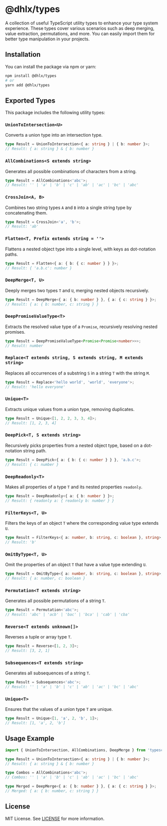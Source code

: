 # @dhlx/types

A collection of useful TypeScript utility types to enhance your type system experience. These types cover various scenarios such as deep merging, value extraction, permutations, and more. You can easily import them for better type manipulation in your projects.

## Installation

You can install the package via npm or yarn:

```bash
npm install @dhlx/types
# or
yarn add @dhlx/types
```

## Exported Types

This package includes the following utility types:

### `UnionToIntersection<U>`

Converts a union type into an intersection type.

```ts
type Result = UnionToIntersection<{ a: string } | { b: number }>;
// Result: { a: string } & { b: number }
```

### `AllCombinations<S extends string>`

Generates all possible combinations of characters from a string.

```ts
type Result = AllCombinations<'abc'>;
// Result: '' | 'a' | 'b' | 'c' | 'ab' | 'ac' | 'bc' | 'abc'
```

### `CrossJoin<A, B>`

Combines two string types `A` and `B` into a single string type by concatenating them.

```ts
type Result = CrossJoin<'a', 'b'>;
// Result: 'ab'
```

### `Flatten<T, Prefix extends string = ''>`

Flattens a nested object type into a single level, with keys as dot-notation paths.

```ts
type Result = Flatten<{ a: { b: { c: number } } }>;
// Result: { 'a.b.c': number }
```

### `DeepMerge<T, U>`

Deeply merges two types `T` and `U`, merging nested objects recursively.

```ts
type Result = DeepMerge<{ a: { b: number } }, { a: { c: string } }>;
// Result: { a: { b: number, c: string } }
```

### `DeepPromiseValueType<T>`

Extracts the resolved value type of a `Promise`, recursively resolving nested promises.

```ts
type Result = DeepPromiseValueType<Promise<Promise<number>>>;
// Result: number
```

### `Replace<T extends string, S extends string, M extends string>`

Replaces all occurrences of a substring `S` in a string `T` with the string `M`.

```ts
type Result = Replace<'hello world', 'world', 'everyone'>;
// Result: 'hello everyone'
```

### `Unique<T>`

Extracts unique values from a union type, removing duplicates.

```ts
type Result = Unique<[1, 2, 2, 3, 3, 4]>;
// Result: [1, 2, 3, 4]
```

### `DeepPick<T, S extends string>`

Recursively picks properties from a nested object type, based on a dot-notation string path.

```ts
type Result = DeepPick<{ a: { b: { c: number } } }, 'a.b.c'>;
// Result: { c: number }
```

### `DeepReadonly<T>`

Makes all properties of a type `T` and its nested properties `readonly`.

```ts
type Result = DeepReadonly<{ a: { b: number } }>;
// Result: { readonly a: { readonly b: number } }
```

### `FilterKeys<T, U>`

Filters the keys of an object `T` where the corresponding value type extends `U`.

```ts
type Result = FilterKeys<{ a: number, b: string, c: boolean }, string>;
// Result: 'b'
```

### `OmitByType<T, U>`

Omit the properties of an object `T` that have a value type extending `U`.

```ts
type Result = OmitByType<{ a: number, b: string, c: boolean }, string>;
// Result: { a: number, c: boolean }
```

### `Permutation<T extends string>`

Generates all possible permutations of a string `T`.

```ts
type Result = Permutation<'abc'>;
// Result: 'abc' | 'acb' | 'bac' | 'bca' | 'cab' | 'cba'
```

### `Reverse<T extends unknown[]>`

Reverses a tuple or array type `T`.

```ts
type Result = Reverse<[1, 2, 3]>;
// Result: [3, 2, 1]
```

### `Subsequences<T extends string>`

Generates all subsequences of a string `T`.

```ts
type Result = Subsequences<'abc'>;
// Result: '' | 'a' | 'b' | 'c' | 'ab' | 'ac' | 'bc' | 'abc'
```

### `Unique<T>`

Ensures that the values of a union type `T` are unique.

```ts
type Result = Unique<[1, 'a', 2, 'b', 1]>;
// Result: [1, 'a', 2, 'b']
```

## Usage Example

```ts
import { UnionToIntersection, AllCombinations, DeepMerge } from 'typescript-utils';

type Result = UnionToIntersection<{ a: string } | { b: number }>;
// Result: { a: string } & { b: number }

type Combos = AllCombinations<'abc'>;
// Combos: '' | 'a' | 'b' | 'c' | 'ab' | 'ac' | 'bc' | 'abc'

type Merged = DeepMerge<{ a: { b: number } }, { a: { c: string } }>;
// Merged: { a: { b: number, c: string } }
```

## License

MIT License. See [LICENSE](LICENSE) for more information.
```

